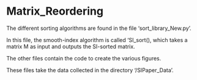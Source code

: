 # Matrix_Reordering

The different sorting algorithms are found in the file ‘sort_library_New.py’.

In this file, the smooth-index algorithm is called ‘SI_sort(), which takes a matrix M as input and outputs the SI-sorted matrix.

The other files contain the code to create the various figures. 

These files take the data collected in the directory ‘/SIPaper_Data’.
